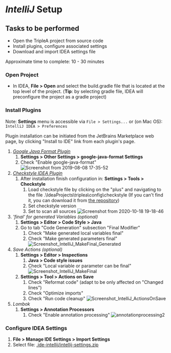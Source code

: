 # *IntelliJ* Setup

## Tasks to be performed

- Open the TripleA project from source code
- Install plugins, configure associated settings
- Download and import IDEA settings file

Approximate time to complete: 10 - 30 minutes

### Open Project
- In IDEA, **File > Open** and select the build.gradle file that is located at
  the top level of the project. (**Tip**: by selecting gradle file, IDEA will
  preconfigure the project as a gradle project)

### Install Plugins

Note: **Settings** menu is accessible via `File > Settings...`  or (on Mac OS): `IntelliJ IDEA > Preferences`

Plugin installation can be initiated from the JetBrains Marketplace web page, by clicking "Install to IDE" link from each plugin's page.
  1. *[Google Java Format Plugin](https://plugins.jetbrains.com/plugin/8527-google-java-format)*
        1. **Settings > Other Settings > google-java-format Settings**
        1.  Check "Enable google-java-format"
      ![Screenshot from 2019-08-08 17-35-52
      ](https://user-images.githubusercontent.com/12397753/62746114-07cc2b80-ba03-11e9-9ac0-0b1e6e1e8788.png)
  1. *[Checkstyle IDEA Plugin](https://github.com/jshiell/checkstyle-idea)*
        1. After installation finish configuration in: **Settings > Tools > Checkstyle**
            1. Load checkstyle file by clicking on the "plus" and navigating to the file .\IdeaProjects\triplea\config\checkstyle (If you can't find it, you can download it from [the repository](https://github.com/triplea-game/triplea/blob/master/config/checkstyle/checkstyle.xml))
            1. Set checkstyle version
            1. Set to scan all sources
      ![Screenshot from 2020-10-18 19-18-46
      ](https://user-images.githubusercontent.com/12397753/96394543-271e2700-1177-11eb-9460-24e2e235d60d.png)
  1. *'final' for generated Variables (optional)*
        1. **Settings > Editor > Code Style > Java** 
        2. Go to tab "Code Generation" subsection "Final Modifier"
            1. Check "Make generated local variables final"
            2. Check "Make generated parameters final"
![Screenshot_IntelliJ_MakeFinal_Generated](https://user-images.githubusercontent.com/10353640/147354665-a2a96231-86f8-4b6f-97b0-e4c6f729cdd0.png)
  1. *Save Actions (optional)*
        1. **Settings > Editor > Inspections**
            1. **Java > Code style issues**
            2. Check "Local variable or parameter can be final"
![Screenshot_IntelliJ_MakeFinal](https://user-images.githubusercontent.com/10353640/147356129-3f3e4877-43de-49a7-ab5b-73c4363f8b45.png)
        2. **Settings > Tool > Actions on Save**
            1. Check "Reformat code" (adapt to be only affected on "Changed lines")
            2. Check "Optimize imports"
            3. Check "Run code cleanup"
![Screenshot_IntelliJ_ActionsOnSave](https://user-images.githubusercontent.com/10353640/147353953-2e6f161f-0d9f-4912-91b6-0aa200d2d126.png)
  1. *Lombok*
        1. **Settings > Annotation Processors**
            1. Check "Enable annotation processing"
        ![annotationprocessing2](https://user-images.githubusercontent.com/54828470/95939758-6da00a00-0da2-11eb-9c7a-823040578c4e.png)

### Configure IDEA Settings
  1. **File > Manage IDE Settings > Import Settings**
  1. Select file: [.ide-intellij/intellij-settings.zip
   ](https://github.com/triplea-game/triplea/blob/master/.ide-intellij/intellij-settings.zip)
